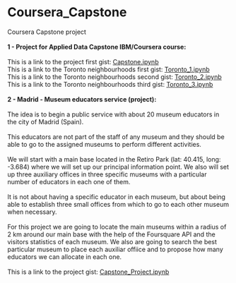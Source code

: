 # Coursera_Capstone
Coursera Capstone project
<br>
<br>
<b>1 - Project for Applied Data Capstone IBM/Coursera course:</b>
<br><br>
This is a link to the project first gist: <a href="https://gist.github.com/jspinto/8bad95dded1ce31ff86170825e19d55f">Capstone.ipynb</a>
<br>
This is a link to the Toronto neighbourhoods first gist: <a href="https://gist.github.com/jspinto/67d973254c5420d27775a76539ebbcc5">Toronto_1.ipynb</a>
<br>
This is a link to the Toronto neighbourhoods second gist: <a href="https://gist.github.com/jspinto/2a41945e6c73629d00b13833ac421ea6">Toronto_2.ipynb</a>
<br>
This is a link to the Toronto neighbourhoods third gist: <a href="https://gist.github.com/jspinto/71a92c2a1121c63dcc0f2fb287227ac5">Toronto_3.ipynb</a>
<br>
<br>
<b>2 - Madrid - Museum educators service (project):</b>
<br><br>
The idea is to begin a public service with about 20 museum educators in the city of Madrid (Spain).
<br><br>
This educators are not part of the staff of any museum and they should be able to go to the assigned museums to perform different activities.
<br><br>
We will start with a main base located in the Retiro Park (lat: 40.415, long: -3.684) where we will set up our principal information point. We also will set up three auxiliary offices in three specific museums with a particular number of educators in each one of them.
<br><br>
It is not about having a specific educator in each museum, but about being able to establish three small offices from which to go to each other museum when necessary.
<br><br>
For this project we are going to locate the main museums within a radius of 2 km around our main base with the help of the Foursquare API and the visitors statistics of each museum. We also are going to search the best particular museum to place each auxiliar offiice and to propose how many educators we can allocate in each one.
<br><br>
This is a link to the project gist: <a href="https://gist.github.com/342f8d40a5bf018f574aa8c256b7ece7">Capstone_Project.ipynb</a>
<br>
